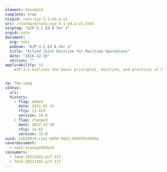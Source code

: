 ```yaml
---
element: Standard
complete: true
nispid: nato-ajp-3.1-ed.a-v1
url: /standard/nato-ajp-3.1-ed.a-v1.html
nisptag: "AJP-3.1 Ed A Ver 1"
orgid: nato
document:
  org: nato
  pubnum: "AJP-3.1 Ed A Ver 1"
  title: "Allied Joint Doctrine for Maritime Operations"
  date: "2016-12-16"
  version: ""
applicability: >2
    AJP-3.1 outlines the basic principles, doctrine, and practices of NATO maritime forces in a joint environment. It is intended to influence thinking and provide guidance to NATO joint and maritime staffs about the application of maritime power in Allied joint operations. AJP-3.1 derives its authority from and complements AJP-3, Allied Joint Doctrine for the Conduct of Operations, which presents NATO doctrine for planning and conducting joint operations. AJP-3 provides overarching doctrine on Allied joint operations, while AJP-3.1 focuses on the unique characteristics and employment considerations for maritime forces in joint operations. It addresses the fundamental factors that influence the employment of maritime power and the key aspects of command and control from the command perspective.

  
rp: fmn-cpwg
status:
  uri: 
  history: 
    - flag: added
      date: 2021-01-15
      rfcp: 13-019
      version: 14.0
    - flag: changed
      date: 2022-12-20
      rfcp: 14-62
      version: 15.0
uuid: 1eb590cd-c1a1-4856-9933-499976ed493a
coverdocument:
  - nato-stanag1459ed3
consumers:
  - fmn4-20211022-prf-117
  - fmn5-20221202-prf-117
---
```

